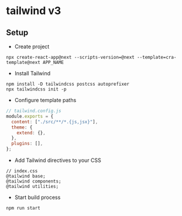 # tailwind v3

## Setup

- Create project

```
npx create-react-app@next --scripts-version=@next --template=cra-template@next APP_NAME
```

- Install Tailwind

```
npm install -D tailwindcss postcss autoprefixer
npx tailwindcss init -p
```

- Configure template paths

```js
// tailwind.config.js
module.exports = {
  content: ["./src/**/*.{js,jsx}"],
  theme: {
    extend: {},
  },
  plugins: [],
};
```

- Add Tailwind directives to your CSS

```
// index.css
@tailwind base;
@tailwind components;
@tailwind utilities;
```

- Start build process

```
npm run start
```
